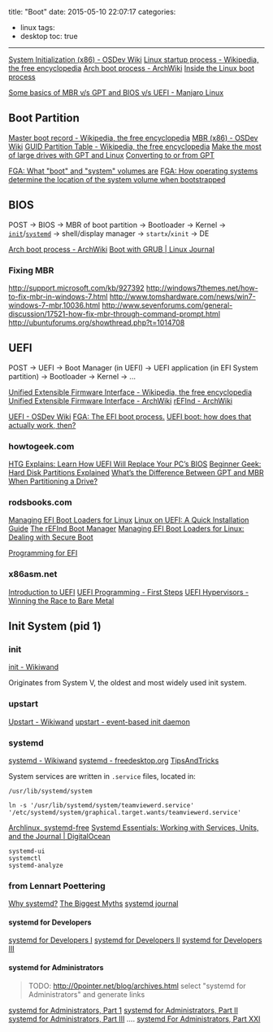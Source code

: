 title: "Boot"
date: 2015-05-10 22:07:17
categories:
- linux
tags:
- desktop
toc: true
---

[System Initialization (x86) - OSDev Wiki](http://wiki.osdev.org/System_Initialization_(x86))
[Linux startup process - Wikipedia, the free encyclopedia](http://en.wikipedia.org/wiki/Linux_startup_process)
[Arch boot process - ArchWiki](https://wiki.archlinux.org/index.php/Arch_boot_process)
[Inside the Linux boot process](http://www.ibm.com/developerworks/linux/library/l-linuxboot/)

[Some basics of MBR v/s GPT and BIOS v/s UEFI - Manjaro Linux](https://wiki.manjaro.org/index.php?title=Some_basics_of_MBR_v/s_GPT_and_BIOS_v/s_UEFI)

## Boot Partition

[Master boot record - Wikipedia, the free encyclopedia](http://en.wikipedia.org/wiki/Master_boot_record)
[MBR (x86) - OSDev Wiki](http://wiki.osdev.org/MBR_(x86))
[GUID Partition Table - Wikipedia, the free encyclopedia](http://en.wikipedia.org/wiki/GUID_Partition_Table)
[Make the most of large drives with GPT and Linux](http://www.ibm.com/developerworks/linux/library/l-gpt/index.html)
[Converting to or from GPT](http://www.rodsbooks.com/gdisk/mbr2gpt.html)

[FGA: What "boot" and "system" volumes are](http://homepage.ntlworld.com/jonathan.deboynepollard/FGA/boot-and-system-volumes.html)
[FGA: How operating systems determine the location of the system volume when bootstrapped](http://homepage.ntlworld.com/jonathan.deboynepollard/FGA/determining-system-volume.html)

## BIOS

POST -> BIOS -> MBR of boot partition -> Bootloader -> Kernel -> 
[`init`](https://wiki.archlinux.org/index.php/Init)/[`systemd`](https://wiki.archlinux.org/index.php/Systemd) -> shell/display manager -> `startx`/`xinit` -> DE

[Arch boot process - ArchWiki](https://wiki.archlinux.org/index.php/Arch_boot_process)
[Boot with GRUB | Linux Journal](http://www.linuxjournal.com/article/4622)

### Fixing MBR

http://support.microsoft.com/kb/927392
http://windows7themes.net/how-to-fix-mbr-in-windows-7.html
http://www.tomshardware.com/news/win7-windows-7-mbr,10036.html
http://www.sevenforums.com/general-discussion/17521-how-fix-mbr-through-command-prompt.html
http://ubuntuforums.org/showthread.php?t=1014708

## UEFI

POST -> UEFI -> Boot Manager (in UEFI) -> 
UEFI application (in EFI System partition) -> Bootloader -> Kernel -> ...

[Unified Extensible Firmware Interface - Wikipedia, the free encyclopedia](http://en.wikipedia.org/wiki/Unified_Extensible_Firmware_Interface)
[Unified Extensible Firmware Interface - ArchWiki](https://wiki.archlinux.org/index.php/Unified_Extensible_Firmware_Interface)
[rEFInd - ArchWiki](https://wiki.archlinux.org/index.php/REFInd)

[UEFI - OSDev Wiki](http://wiki.osdev.org/UEFI)
[FGA: The EFI boot process.](http://homepage.ntlworld.com/jonathan.deboynepollard/FGA/efi-boot-process.html)
[UEFI boot: how does that actually work, then?](https://www.happyassassin.net/2014/01/25/uefi-boot-how-does-that-actually-work-then/)

### howtogeek.com

[HTG Explains: Learn How UEFI Will Replace Your PC’s BIOS](http://www.howtogeek.com/56958/htg-explains-how-uefi-will-replace-the-bios/)
[Beginner Geek: Hard Disk Partitions Explained](http://www.howtogeek.com/184659/beginner-geek-hard-disk-partitions-explained/)
[What’s the Difference Between GPT and MBR When Partitioning a Drive?](http://www.howtogeek.com/193669/whats-the-difference-between-gpt-and-mbr-when-partitioning-a-drive/)

### rodsbooks.com

[Managing EFI Boot Loaders for Linux](http://www.rodsbooks.com/efi-bootloaders/)
[Linux on UEFI: A Quick Installation Guide](http://www.rodsbooks.com/linux-uefi/)
[The rEFInd Boot Manager](http://www.rodsbooks.com/refind/index.html)
[Managing EFI Boot Loaders for Linux: Dealing with Secure Boot](http://www.rodsbooks.com/efi-bootloaders/secureboot.html)

[Programming for EFI](http://www.rodsbooks.com/efi-programming/index.html)

### x86asm.net

[Introduction to UEFI](http://x86asm.net/articles/introduction-to-uefi/index.html)
[UEFI Programming - First Steps](http://x86asm.net/articles/uefi-programming-first-steps/index.html)
[UEFI Hypervisors - Winning the Race to Bare Metal](http://x86asm.net/articles/uefi-hypervisors-winning-the-race-to-bare-metal/index.html)

## Init System (pid 1)

### init

[init - Wikiwand](http://www.wikiwand.com/en/Init)

Originates from System V, the oldest and most widely used init system.

### upstart

[Upstart - Wikiwand](http://www.wikiwand.com/en/Upstart)
[upstart - event-based init daemon](http://upstart.ubuntu.com/)

### systemd

[systemd - Wikiwand](http://www.wikiwand.com/en/Systemd)
[systemd - freedesktop.org](http://www.freedesktop.org/wiki/Software/systemd/)
[TipsAndTricks](http://www.freedesktop.org/wiki/Software/systemd/TipsAndTricks/)

System services are written in `.service` files, located in:
```
/usr/lib/systemd/system

ln -s '/usr/lib/systemd/system/teamviewerd.service' '/etc/systemd/system/graphical.target.wants/teamviewerd.service'
```

[Archlinux, systemd-free](http://systemd-free.org/)
[Systemd Essentials: Working with Services, Units, and the Journal | DigitalOcean](https://www.digitalocean.com/community/tutorials/systemd-essentials-working-with-services-units-and-the-journal)

```
systemd-ui
systemctl
systemd-analyze
```

### from Lennart Poettering

[Why systemd?](http://0pointer.de/blog/projects/why.html)
[The Biggest Myths](http://0pointer.de/blog/projects/the-biggest-myths.html)
[systemd journal](https://docs.google.com/document/pub?id=1IC9yOXj7j6cdLLxWEBAGRL6wl97tFxgjLUEHIX3MSTs)

#### systemd for Developers

[systemd for Developers I](http://0pointer.net/blog/projects/socket-activation.html)
[systemd for Developers II](http://0pointer.net/blog/projects/socket-activation2.html)
[systemd for Developers III](http://0pointer.net/blog/projects/journal-submit.html)

#### systemd for Administrators

> TODO:
> http://0pointer.net/blog/archives.html
> select "systemd for Administrators" and generate links

[systemd for Administrators, Part 1](http://0pointer.net/blog/projects/systemd-for-admins-1.html)
[systemd for Administrators, Part II](http://0pointer.net/blog/projects/systemd-for-admins-2.html)
[systemd for Administrators, Part III](http://0pointer.net/blog/projects/systemd-for-admins-3.html)
....
[systemd For Administrators, Part XXI](http://0pointer.net/blog/systemd-for-administrators-part-xxi.html)
